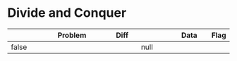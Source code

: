 # Divide and Conquer



<table><thead><tr><th width="71" data-type="checkbox"> </th><th width="245">Problem</th><th width="88" data-type="select">Diff</th><th width="102" data-type="rating" data-max="5"></th><th width="112">Data</th><th>Flag</th></tr></thead><tbody><tr><td>false</td><td></td><td></td><td>null</td><td></td><td></td></tr></tbody></table>

